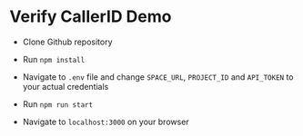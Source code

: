 # Verify CallerID Demo
- Clone Github repository

- Run `npm install`

- Navigate to `.env` file and change `SPACE_URL`, `PROJECT_ID` and `API_TOKEN` to your actual credentials

- Run `npm run start`

- Navigate to `localhost:3000` on your browser